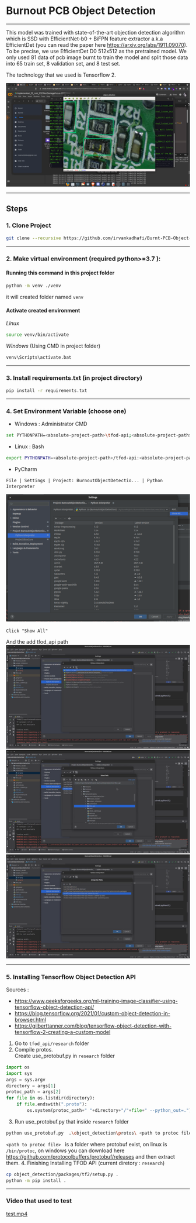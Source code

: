 # Burnout PCB Object Detection
___
This model was trained with state-of-the-art objection detection algorithm which is SSD with EfficientNet-b0 + BiFPN feature extractor a.k.a EfficientDet (you can read the paper here https://arxiv.org/abs/1911.09070). To be precise, we use EfficientDet D0 512x512 as the pretrained model. We only used 81 data of pcb image burnt to train the model and split those data into 65 train set, 8 validation set, and 8 test set.

The technology that we used is Tensorflow 2.

![alt text](screenshot/ss1.png)
___
## Steps
### 1. Clone Project 
```bash
git clone --recursive https://github.com/irvankadhafi/Burnt-PCB-Object-Detection.git
```
___
### 2. Make virtual environment (required python>=3.7 ):
#### Running this command in this project folder
```bash
python -m venv ./venv
```
it will created folder named `venv`
#### Activate created environment
_Linux_
```bash
source venv/bin/activate
```
_Windows_ (Using CMD in project folder)
```bash
venv\Scripts\activate.bat
```
___
### 3. Install requirements.txt (in project directory)
```bash
pip install -r requirements.txt
```
___
### 4. Set Environment Variable (choose one)
- Windows : Administrator CMD
```bash
set PYTHONPATH=<absolute-project-path>\tfod-api;<absolute-project-path>\tfod-api\research;<absolute-project-path>\tfod-api\research\slim
```

- Linux : Bash
```bash
export PYTHONPATH=<absolute-project-path>/tfod-api:<absolute-project-path>/tfod-api/research:<absolute-project-path>/tfod-api/research/slim
```

- PyCharm
```
File | Settings | Project: BurnoutObjectDetectio... | Python Interpreter
```
![alt text](screenshot/ss2.png)
```
Click "Show All"
```
And the add tfod_api path
![alt text](screenshot/ss3.png)
![alt text](screenshot/ss4.png)
![alt text](screenshot/ss5.png)
___
### 5. Installing Tensorflow Object Detection API
Sources :
- https://www.geeksforgeeks.org/ml-training-image-classifier-using-tensorflow-object-detection-api/
- https://blog.tensorflow.org/2021/01/custom-object-detection-in-browser.html
- https://gilberttanner.com/blog/tensorflow-object-detection-with-tensorflow-2-creating-a-custom-model

1. Go to `tfod_api/research` folder
2. Compile protos. <br> 
Create use_protobuf.py in ``research`` folder
```python
import os
import sys
args = sys.argv
directory = args[1]
protoc_path = args[2]
for file in os.listdir(directory):
    if file.endswith(".proto"):
        os.system(protoc_path+" "+directory+"/"+file+" --python_out=.")
```
3. Run use_protobuf.py that inside ``research`` folder
```bash
python use_protobuf.py  .\object_detection\protos\ <path to protoc file>
```
``<path to protoc file> `` is a folder where protobuf exist, on linux is ``/bin/protoc``, on windows you can download here https://github.com/protocolbuffers/protobuf/releases and then extract them.
4. Finishing Installing TFOD API (current diretory : `research`)
```bash
cp object_detection/packages/tf2/setup.py .
python -m pip install .
```
___
### Video that used to test
[test.mp4](https://drive.google.com/file/d/1-OycRKplMPSQ_kmSsQrU7viWgD79QnEM/view?usp=sharing)
